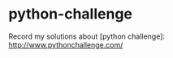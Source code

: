 python-challenge
================


Record my solutions about [python challenge]: http://www.pythonchallenge.com/ 

